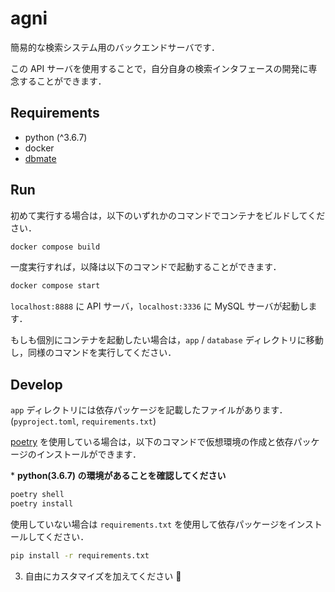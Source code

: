 # agni

簡易的な検索システム用のバックエンドサーバです．

この API サーバを使用することで，自分自身の検索インタフェースの開発に専念することができます．

## Requirements

- python (^3.6.7)
- docker
- [dbmate](https://github.com/amacneil/dbmate)

## Run

初めて実行する場合は，以下のいずれかのコマンドでコンテナをビルドしてください．

```sh
docker compose build
```

一度実行すれば，以降は以下のコマンドで起動することができます．

```sh
docker compose start
```

`localhost:8888` に API サーバ，`localhost:3336` に MySQL サーバが起動します．

もしも個別にコンテナを起動したい場合は，`app` / `database` ディレクトリに移動し，同様のコマンドを実行してください．


## Develop

`app` ディレクトリには依存パッケージを記載したファイルがあります．(`pyproject.toml`, `requirements.txt`)

[poetry](https://python-poetry.org/) を使用している場合は，以下のコマンドで仮想環境の作成と依存パッケージのインストールができます．

\* **python(3.6.7) の環境があることを確認してください**

```sh
poetry shell
poetry install
```

使用していない場合は `requirements.txt` を使用して依存パッケージをインストールしてください．

```sh
pip install -r requirements.txt
```

3. 自由にカスタマイズを加えてください 🎉
